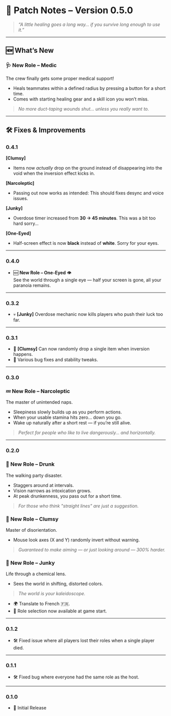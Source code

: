 ﻿# 🧪 Patch Notes – Version 0.5.0
> *“A little healing goes a long way… if you survive long enough to use it.”*

---

## 🆕 What’s New
### 🩺 New Role – Medic  
The crew finally gets some proper medical support!  
- Heals teammates within a defined radius by pressing a button for a short time.
- Comes with starting healing gear and a skill icon you won’t miss.  
> *No more duct-taping wounds shut… unless you really want to.*

---

## 🛠 Fixes & Improvements  

### 0.4.1
**[Clumsy]**  
- Items now *actually* drop on the ground instead of disappearing into the void when the inversion effect kicks in.  

**[Narcoleptic]**  
- Passing out now works as intended: This should fixes desync and voice issues.

**[Junky]**  
- Overdose timer increased from **30 → 45 minutes**. This was a bit too hard sorry… 

**[One-Eyed]**  
- Half-screen effect is now **black** instead of **white**. Sorry for your eyes.

---

### 0.4.0
- 🆕 **New Role – One-Eyed** 👁️  
  See the world through a single eye — half your screen is gone, all your paranoia remains.

---

### 0.3.2
- 💀 **[Junky]** Overdose mechanic now kills players who push their luck too far.

---

### 0.3.1
- 🎯 **[Clumsy]** Can now randomly drop a single item when inversion happens.  
- 🧹 Various bug fixes and stability tweaks.

---

### 0.3.0
### 💤 New Role – Narcoleptic  
The master of unintended naps.  
- Sleepiness slowly builds up as you perform actions.  
- When your usable stamina hits zero… down you go.  
- Wake up naturally after a short rest — if you’re still alive.  
> *Perfect for people who like to live dangerously… and horizontally.*

---

### 0.2.0

### 🍻 New Role – Drunk  
The walking party disaster.  
- Staggers around at intervals.  
- Vision narrows as intoxication grows.  
- At peak drunkenness, you pass out for a short time.  
> *For those who think "straight lines" are just a suggestion.* 

### 🤕 New Role – Clumsy  
Master of disorientation.
- Mouse look axes (X and Y) randomly invert without warning.  
> *Guaranteed to make aiming — or just looking around — 300% harder.*

### 💊 New Role – Junky  
Life through a chemical lens.  
- Sees the world in shifting, distorted colors.  
> *The world is your kaleidoscope.*  

- 🌍 Translate to French 🇫🇷.  
- 🎯 Role selection now available at game start.

---

### 0.1.2

- 🛠 Fixed issue where all players lost their roles when a single player died.

---

### 0.1.1

- 🛠 Fixed bug where everyone had the same role as the host.

---

### 0.1.0

- 🎉 Initial Release